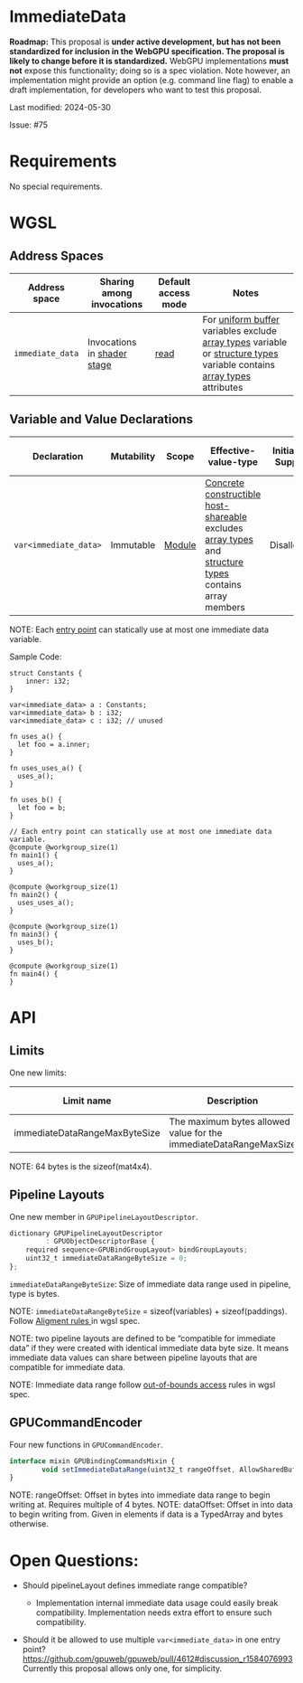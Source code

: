# ImmediateData

**Roadmap:** This proposal is **under active development, but has not been standardized for inclusion in the WebGPU specification. The proposal is likely to change before it is standardized.** WebGPU implementations **must not** expose this functionality; doing so is a spec violation. Note however, an implementation might provide an option (e.g. command line flag) to enable a draft implementation, for developers who want to test this proposal.

Last modified: 2024-05-30

Issue: #75

# Requirements

No special requirements.

# WGSL


## Address Spaces

| Address space | Sharing among invocations | Default access mode | Notes |
| --- | --- | --- | --- |
| `immediate_data` | Invocations in [shader stage](https://www.w3.org/TR/WGSL/#shader-stages) | [read](https://www.w3.org/TR/WGSL/#access-read) | For [uniform buffer](https://www.w3.org/TR/WGSL/#uniform-buffer) variables exclude [array types](https://www.w3.org/TR/WGSL/#array-types) variable or [structure types](https://www.w3.org/TR/WGSL/#struct-types) variable contains [array types](https://www.w3.org/TR/WGSL/#array-types) attributes |


## Variable and Value Declarations

| Declaration | Mutability | Scope | Effective-value-type | Initializer Support | Initializer Expression | Part of Resource Interface |
| --- | --- | --- | --- | --- | --- | --- |
| `var<immediate_data>` | Immutable | [Module](https://www.w3.org/TR/WGSL/#module-scope) | [Concrete](https://www.w3.org/TR/WGSL/#type-concrete) [constructible](https://www.w3.org/TR/WGSL/#constructible) [host-shareable](https://www.w3.org/TR/WGSL/#host-shareable) excludes [array types](https://www.w3.org/TR/WGSL/#array-types) and [structure types](https://www.w3.org/TR/WGSL/#struct-types) contains array members | Disallowed	| | Yes. [uniform buffer](https://www.w3.org/TR/WGSL/#uniform-buffer) |

NOTE: Each [entry point](https://www.w3.org/TR/WGSL/#entry-point) can statically use at most one immediate data variable.

Sample Code:
```
struct Constants {
    inner: i32;
}

var<immediate_data> a : Constants;
var<immediate_data> b : i32;
var<immediate_data> c : i32; // unused

fn uses_a() {
  let foo = a.inner;
}

fn uses_uses_a() {
  uses_a();
}

fn uses_b() {
  let foo = b;
}

// Each entry point can statically use at most one immediate data variable.
@compute @workgroup_size(1)
fn main1() {
  uses_a();
}

@compute @workgroup_size(1)
fn main2() {
  uses_uses_a();
}

@compute @workgroup_size(1)
fn main3() {
  uses_b();
}

@compute @workgroup_size(1)
fn main4() {
}

```

# API

## Limits

One new limits:

| Limit name | Description | Type | Limit class | Default |
| --- | --- | --- | --- | --- |
| immediateDataRangeMaxByteSize | The maximum bytes allowed value for the immediateDataRangeMaxSize | [GPUSize32](https://www.w3.org/TR/webgpu/#typedefdef-gpusize32) | [maximum](https://www.w3.org/TR/webgpu/#limit-class-maximum) | 64 |

NOTE: 64 bytes is the sizeof(mat4x4).

## Pipeline Layouts
One new member in `GPUPipelineLayoutDescriptor`.

```javascript
dictionary GPUPipelineLayoutDescriptor
         : GPUObjectDescriptorBase {
    required sequence<GPUBindGroupLayout> bindGroupLayouts;
    uint32_t immediateDataRangeByteSize = 0;
};
```
`immediateDataRangeByteSize`: Size of immediate data range used in pipeline, type is bytes.

NOTE: `immediateDataRangeByteSize` = sizeof(variables) + sizeof(paddings). Follow [ Aligment rules ](https://www.w3.org/TR/WGSL/#alignment-and-size) in wgsl spec.

NOTE: two pipeline layouts are defined to be “compatible for immediate data” if they were created with identical immediate data byte size. It means immediate data values can share between pipeline layouts that are compatible for immediate data.

NOTE: Immediate data range follow [out-of-bounds access](https://www.w3.org/TR/WGSL/#out-of-bounds-access) rules in wgsl spec.

## GPUCommandEncoder

Four new functions in `GPUCommandEncoder`.

```javascript
interface mixin GPUBindingCommandsMixin {
        void setImmediateDataRange(uint32_t rangeOffset, AllowSharedBufferSource data, optional dataOffset, optional size);
}
```
NOTE: rangeOffset: Offset in bytes into immediate data range to begin writing at. Requires multiple of 4 bytes.
NOTE: dataOffset: Offset in into data to begin writing from. Given in elements if data is a TypedArray and bytes otherwise.

# Open Questions:

- Should pipelineLayout defines immediate range compatible?
  - Implementation internal immediate data usage could easily break compatibility. Implementation needs extra
    effort to ensure such compatibility.

- Should it be allowed to use multiple `var<immediate_data>` in one entry point?
  <https://github.com/gpuweb/gpuweb/pull/4612#discussion_r1584076993>
  Currently this proposal allows only one, for simplicity.
